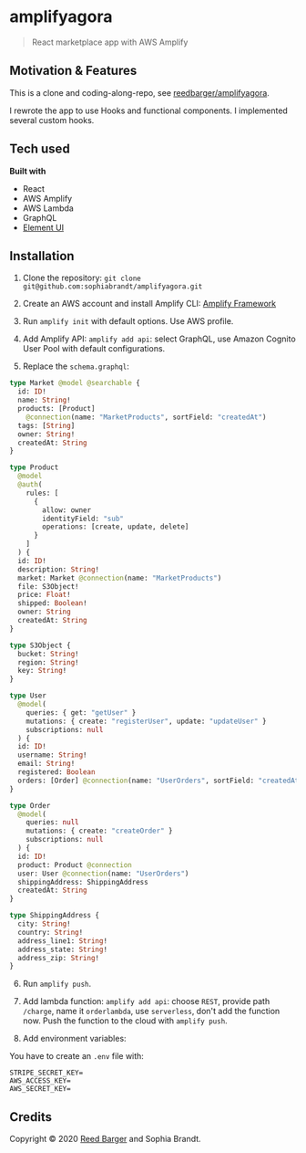 # amplifyagora

> React marketplace app with AWS Amplify

## Motivation & Features

This is a clone and coding-along-repo, see [reedbarger/amplifyagora](https://github.com/reedbarger/amplifyagora).

I rewrote the app to use Hooks and functional components. I implemented several custom hooks.

## Tech used

**Built with**

- React
- AWS Amplify
- AWS Lambda
- GraphQL
- [Element UI](https://element.eleme.io/#/en-US)

## Installation

1. Clone the repository: `git clone git@github.com:sophiabrandt/amplifyagora.git`

2. Create an AWS account and install Amplify CLI: [Amplify Framework](https://aws-amplify.github.io/docs/)

3. Run `amplify init` with default options. Use AWS profile.

4. Add Amplify API: `amplify add api`: select GraphQL, use Amazon Cognito User Pool with default configurations.

5. Replace the `schema.graphql`:

```graphql
type Market @model @searchable {
  id: ID!
  name: String!
  products: [Product]
    @connection(name: "MarketProducts", sortField: "createdAt")
  tags: [String]
  owner: String!
  createdAt: String
}

type Product
  @model
  @auth(
    rules: [
      {
        allow: owner
        identityField: "sub"
        operations: [create, update, delete]
      }
    ]
  ) {
  id: ID!
  description: String!
  market: Market @connection(name: "MarketProducts")
  file: S3Object!
  price: Float!
  shipped: Boolean!
  owner: String
  createdAt: String
}

type S3Object {
  bucket: String!
  region: String!
  key: String!
}

type User
  @model(
    queries: { get: "getUser" }
    mutations: { create: "registerUser", update: "updateUser" }
    subscriptions: null
  ) {
  id: ID!
  username: String!
  email: String!
  registered: Boolean
  orders: [Order] @connection(name: "UserOrders", sortField: "createdAt")
}

type Order
  @model(
    queries: null
    mutations: { create: "createOrder" }
    subscriptions: null
  ) {
  id: ID!
  product: Product @connection
  user: User @connection(name: "UserOrders")
  shippingAddress: ShippingAddress
  createdAt: String
}

type ShippingAddress {
  city: String!
  country: String!
  address_line1: String!
  address_state: String!
  address_zip: String!
}
```

6. Run `amplify push`.

7. Add lambda function: `amplify add api`: choose `REST`, provide path `/charge`, name it `orderlambda`, use `serverless`, don't add the function now. Push the function to the cloud with `amplify push`.

8. Add environment variables:

You have to create an `.env` file with:

```
STRIPE_SECRET_KEY=
AWS_ACCESS_KEY=
AWS_SECRET_KEY=
```

## Credits

Copyright © 2020 [Reed Barger](https://github.com/reedbarger) and Sophia Brandt.
